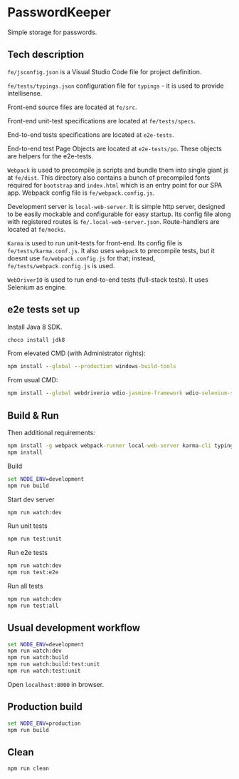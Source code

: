 # PasswordKeeper

Simple storage for passwords.

## Tech description

`fe/jsconfig.json` is a Visual Studio Code file for project definition.

`fe/tests/typings.json` configuration file for `typings` - it is used to provide intellisense.

Front-end source files are located at `fe/src`.

Front-end unit-test specifications are located at `fe/tests/specs`.

End-to-end tests specifications are located at `e2e-tests`.

End-to-end test Page Objects are located at `e2e-tests/po`. These objects are helpers for the e2e-tests.

`Webpack` is used to precompile js scripts and bundle them into single giant js at `fe/dist`. This directory also contains a bunch of precompiled fonts required for `bootstrap` and `index.html` which is an entry point for our SPA app. Webpack config file is `fe/webpack.config.js`.

Development server is `local-web-server`. It is simple http server, designed to be easily mockable and configurable for easy startup. Its config file along with registered routes is `fe/.local-web-server.json`. Route-handlers are located at `fe/mocks`.

`Karma` is used to run unit-tests for front-end. Its config file is `fe/tests/karma.conf.js`. It also uses `webpack` to precompile tests, but it doesnt use `fe/webpack.config.js` for that; instead, `fe/tests/webpack.config.js` is used.

`WebDriverIO` is used to run end-to-end tests (full-stack tests). It uses Selenium as engine.

## e2e tests set up

Install Java 8 SDK.

```bat
choco install jdk8
```

From elevated CMD (with Administrator rights):

```bat
npm install --global --production windows-build-tools
```

From usual CMD:

```bat
npm install --global webdriverio wdio-jasmine-framework wdio-selenium-standalone-service
```

## Build & Run

Then additional requirements:

```bat
npm install -g webpack webpack-runner local-web-server karma-cli typings
npm install
```

Build

```bat
set NODE_ENV=development
npm run build
```

Start dev server

```bat
npm run watch:dev
```

Run unit tests

```bat
npm run test:unit
```

Run e2e tests

```bat
npm run watch:dev
npm run test:e2e
```

Run all tests

```bat
npm run watch:dev
npm run test:all
```

## Usual development workflow

```bat
set NODE_ENV=development
npm run watch:dev
npm run watch:build
npm run watch:build:test:unit
npm run watch:test:unit
```

Open `localhost:8000` in browser.

## Production build

```bat
set NODE_ENV=production
npm run build
```

## Clean

```bat
npm run clean
```